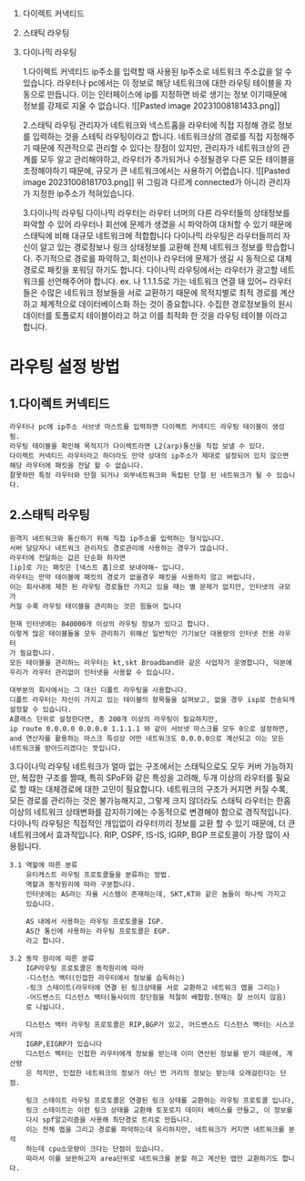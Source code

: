 
1. 다이렉트 커낵티드
2. 스태틱 라우팅
3. 다이나믹 라우팅

	1.다이렉트 커넥티드
		ip주소를 입력할 때 사용된 Ip주소로 네트워크 주소값을 알 수 있습니다.
		라우터나 pc에서는 이 정보로 해당 네트워크에 대한 라우팅 테이블을 자동으로 만듭니다.
		이는 인터페이스에 ip를 지정하면 바로 생기는 정보 이기때문에 정보를 강제로 지울 수 없습니다.
		![[Pasted image 20231008181433.png]]


	2.스태틱 라우팅
		관리자가 네트워크와 넥스트홉을 라우터에 직접 지정해 경로 정보를 입력하는 것을 스테틱 라우팅이라고 합니다.
		네트워크상의 경로를 직접 지정해주기 때문에 직관적으로 관리할 수 있다는 장점이 있지만, 관리자가 네트워크상의 관계를 모두 알고 관리해야하고, 라우터가 추가되거나 수정될경우 다른 모든 테이블을 조정해야하기 때문에, 규모가 큰 네트워크에서는 사용하기 어렵습니다.
	 ![[Pasted image 20231008181703.png]]
	 위 그림과 다르게 connected가 아니라 관리자가 지정한 ip주소가 적혀있습니다.

	3.다이나믹 라우팅
		다이나믹 라우터는 라우터  너머의 다른 라우터들의 상태정보를 파악할 수 있어 라우터나
		회선에 문제가 생겼을 시 파악하여 대처할 수 있기 때문에 스태틱에 비해 대규모 네트워크에 적합합니다
		다이나믹 라우팅은 라우터들끼리 자신이 알고 있는 경로정보나 링크 상태정보를 교환해 전체 네트워크 정보를 학습합니다.
		주기적으로 경로를 파악하고, 회선이나 라우터에 문제가 생길 시 동적으로 대체 경로로 패킷을  포워딩 하기도 합니다.
		다이나믹 라우팅에서는 라우터가 광고할 네트워크를 선언해주어야 합니다. 
		ex. 나 1.1.1.5로 가는 네트워크 연결 돼 있어~
		라우터들은 수많은 네트워크 정보들을 서로 교환하기 때문에 목적지별로 최적 경로를 계산하고 체계적으로 데이터베이스화 하는 것이 중요합니다.
		수집한 경로정보들의 원시 데이터를 토폴로지 테이블이라고 하고 
		이를 최적화 한 것을 라우팅 테이블 이라고 합니다.


# 라우팅 설정 방법

## 1.다이렉트 커넥티드
	라우터나 pc에 ip주소 서브넷 마스트를 입력하면 다이렉트 커넥티드 라우팅 테이블이 생성 됨.
	라우팅 테이블을 확인해 목적지가 다이렉트라면 L2(arp)통신을 직접 보낼 수 있다.
	다이렉트 커넥티드 라우터라고 하더라도 만약 상대의 ip주소가 제대로 설정되어 있지 않으면 
	해당 라우터에 패킷을 전달 할 수 없습니다.
	잘못하먄 특정 라우터와 단절 되거나 외부네트워크와 독립된 단절 된 네트워크가 될 수 있습니다.
## 2.스태틱 라우팅
	원격지 네트워크와 통신하기 위해 직접 ip주소를 입력하는 형식입니다.
	서버 담당자나 네트워크 관리자도 경로관리에 사용하는 경우가 많습니다.
	라우터에 전달하는 값은 단순화 하자면
	[ip]로 가는 패킷은 [넥스트 홉]으로 보내야해~ 입니다.
	라우터는 만약 테이블에 패킷의 경로가 없을경우 패킷을 사용하지 않고 버립니다.
	이는 회사내에 제한 된 라우팅 경로들만 가지고 있을 때는 별 문제가 없지만, 인터넷의 규모가
	커질 수록 라우팅 테이블을 관리하는 것은 힘들어 집니다
	
	현재 인터넷에는 840000개 이상의 라우팅 정보가 있다고 합니다.
	이렇게 많은 테이블들을 모두 관리하기 위해선 일반적인 기기보단 대용량의 인터넷 전용 라우터
	가 필요합니다.
	모든 테이블을 관리하느 라우터는 kt,skt Broadband와 같은 사업자가 운영합니다, 덕분에
	우리가 라우터 관리없이 인터넷을 사용할 수 있습니다.
	
	대부분의 회사에서는 그 대신 디폴트 라우팅을 사용합니다.
	디폴트 라우터는 자신이 가지고 있는 테이블의 항목들을 살펴보고, 없을 경우 isp로 전송되게
	설정할 수 있습니다.
	A클래스 단위로 설정한다면, 총 200개 이상의 라우팅이 필요하지만, 
	ip route 0.0.0.0 0.0.0.0 1.1.1.1 와 같이 서브넷 마스크를 모두 0으로 설정하면,
	and 연산자를 활용하는 마스크 특성상 어떤 네트워크도 0.0.0.0으로 계산되고 이는 모든
	네트워크를 받아드리겠다는 뜻입니다.

3.다이나믹 라우팅
	네트워크가 얼마 없는 구조에서는 스태틱으로도 모두 커버 가능하지만, 복잡한 구조를 짤때, 특히 SPoF와 같은 특성을 고려해, 두개 이상의 라우터를 필요로 할 때는 대체경로에 대한 고민이 필요합니다.
	네트워크의 구조가 커지면 커질 수록, 모든 경로를 관리하는 것은 불가능해지고, 그렇게 크지 않더라도 스태틱 라우터는 한홉 이상의 네트워크 상태변화를 감지하기에는 수동적으로 변경해야 함으로 경직적입니다.
	다이나믹 라우팅은 직접적인 개입없이 라우터끼리 정보를 교환 할 수 있기 때문에, 더 큰 네트워크에서 효과적입니다.
	RIP, OSPF, IS-IS, IGRP, BGP 프로토콜이 가장 많이 사용됩니다.
	
	3.1 역할에 따른 분류
		유티캐스트 라우팅 프로토콜들을 분류하는 방법.
		역할과 동작원리에 따라 구분합니다.
		인터넷에는 AS라는 자율 시스템이 존재하는데, SKT,KT와 같은 놈들이 하나씩 가지고 
		있습니다.
		
		AS 내에서 사용하는 라우팅 프로토콜을 IGP.
		AS간 통신에 사용하는 라우팅 프로토콜은 EGP.
		라고 합니다.

	3.2 동작 원리에 따른 분류
		IGP라우팅 프로토콜은 동작원리에 따라
		-디스턴스 백터(인접한 라우터에서 정보를 습득하는)
		-링크 스테이트(라우터에 연결 된 링크상태를 서로 교환하고 네트워크 맵을 그리는)
		-어드밴스드 디스턴스 백터(둘사이의 장단점을 적절히 배합함.현재는 잘 쓰이지 않음)
		로 나뉩니다.
		
		디스턴스 백터 라우팅 프로토콜은 RIP,BGP가 있고, 어드밴스드 디스턴스 백터는 시스코사의
		IGRP,EIGRP가 있습니다
		디스턴스 벡터는 인접한 라우터에게 정보를 받는데 이미 연산된 정보를 받기 때문에, 계산량
		은 적지만, 인접한 네트워크의 정보가 아닌 먼 거리의 정보는 받는데 오래걸린다는 단점.
		
		링크 스테이트 라우팅 프로토콜은 연결된 링크 상태를 교환하는 라우팅 프로토콜 입니다,
		링크 스테이트는 이런 링크 상태를 교환해 토포로지 데이터 베이스를 만들고, 이 정보를 
		다시 spf알고리즘을 사용해 최단경로 트리로 만듭니다.
		이는 전체 맵을 그리고 경로를 파악하는데 유리하지만, 네트워크가 커지면 네트워크를 분석
		하는데 cpu소모량이 크다는 단점이 있습니다.
		따라서 이를 보완하고자 area단위로 네트워크를 분할 하고 계산된 맵만 교환하기도 합니다.